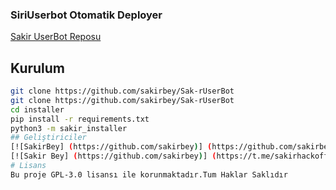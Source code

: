 
### SiriUserbot Otomatik Deployer

[Sakir UserBot Reposu](https://github.com/sakirbey/Sak-rUserBot)

## Kurulum
```sh
git clone https://github.com/sakirbey/Sak-rUserBot 
git clone https://github.com/sakirbey/Sak-rUserBot 
cd installer
pip install -r requirements.txt
python3 -m sakir_installer
## Geliştiriciler
[![SakirBey] (https://github.com/sakirbey)] (https://github.com/sakirbey) [![SakirBey](https://github.com/sakirbey)](https://t.me/Sakirhackofficial999)
[![Sakir Bey] (https://github.com/sakirbey)] (https://t.me/sakirhackofficial999)
# Lisans
Bu proje GPL-3.0 lisansı ile korunmaktadır.Tum Haklar Saklıdır
